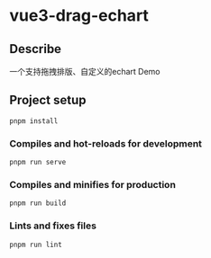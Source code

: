 # vue3-drag-echart

## Describe
一个支持拖拽排版、自定义的echart Demo

## Project setup
```
pnpm install
```

### Compiles and hot-reloads for development
```
pnpm run serve
```

### Compiles and minifies for production
```
pnpm run build
```

### Lints and fixes files
```
pnpm run lint
```
